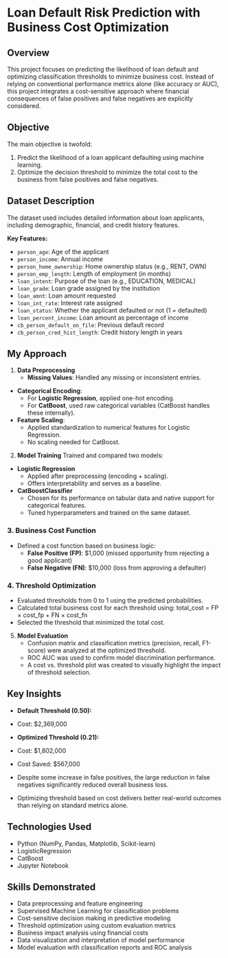# Loan Default Risk Prediction with Business Cost Optimization

## Overview

This project focuses on predicting the likelihood of loan default and optimizing classification thresholds to minimize business cost. Instead of relying on conventional performance metrics alone (like accuracy or AUC), this project integrates a cost-sensitive approach where financial consequences of false positives and false negatives are explicitly considered. 

## Objective
The main objective is twofold:
1. Predict the likelihood of a loan applicant defaulting using machine learning.
2. Optimize the decision threshold to minimize the total cost to the business from false positives and false negatives.

## Dataset Description
The dataset used includes detailed information about loan applicants, including demographic, financial, and credit history features.

**Key Features:**
- `person_age`: Age of the applicant
- `person_income`: Annual income
- `person_home_ownership`: Home ownership status (e.g., RENT, OWN)
- `person_emp_length`: Length of employment (in months)
- `loan_intent`: Purpose of the loan (e.g., EDUCATION, MEDICAL)
- `loan_grade`: Loan grade assigned by the institution
- `loan_amnt`: Loan amount requested
- `loan_int_rate`: Interest rate assigned
- `loan_status`: Whether the applicant defaulted or not (1 = defaulted)
- `loan_percent_income`: Loan amount as percentage of income
- `cb_person_default_on_file`:  Previous default record
- `cb_person_cred_hist_length`: Credit history length in years

## My Approach

1. **Data Preprocessing**
   - **Missing Values**: Handled any missing or inconsistent entries.
- **Categorical Encoding**:
  - For **Logistic Regression**, applied one-hot encoding.
  - For **CatBoost**, used raw categorical variables (CatBoost handles these internally).
- **Feature Scaling**:
  - Applied standardization to numerical features for Logistic Regression.
  - No scaling needed for CatBoost.

2. **Model Training**
   Trained and compared two models:
- **Logistic Regression**
  - Applied after preprocessing (encoding + scaling).
  - Offers interpretability and serves as a baseline.
- **CatBoostClassifier**
  - Chosen for its performance on tabular data and native support for categorical features.
  - Tuned hyperparameters and trained on the same dataset.

### 3. Business Cost Function 
- Defined a cost function based on business logic:
  - **False Positive (FP)**: $1,000 (missed opportunity from rejecting a good applicant)
  - **False Negative (FN)**: $10,000 (loss from approving a defaulter)

### 4. Threshold Optimization
- Evaluated thresholds from 0 to 1 using the predicted probabilities.
- Calculated total business cost for each threshold using:
       total_cost = FP × cost_fp + FN × cost_fn
- Selected the threshold that minimized the total cost.


5. **Model Evaluation**
   - Confusion matrix and classification metrics (precision, recall, F1-score) were analyzed at the optimized threshold.
   - ROC AUC was used to confirm model discrimination performance.
   - A cost vs. threshold plot was created to visually highlight the impact of threshold selection.

## Key Insights
- **Default Threshold (0.50):**
- Cost: $2,369,000

- **Optimized Threshold (0.21):**
- Cost: $1,802,000
- Cost Saved: $567,000

- Despite some increase in false positives, the large reduction in false negatives significantly reduced overall business loss.
- Optimizing threshold based on cost delivers better real-world outcomes than relying on standard metrics alone.


## Technologies Used

- Python (NumPy, Pandas, Matplotlib, Scikit-learn)
- LogisticRegression
- CatBoost
- Jupyter Notebook

## Skills Demonstrated

- Data preprocessing and feature engineering
- Supervised Machine Learning for classification problems
- Cost-sensitive decision making in predictive modeling
- Threshold optimization using custom evaluation metrics
- Business impact analysis using financial costs
- Data visualization and interpretation of model performance
- Model evaluation with classification reports and ROC analysis
